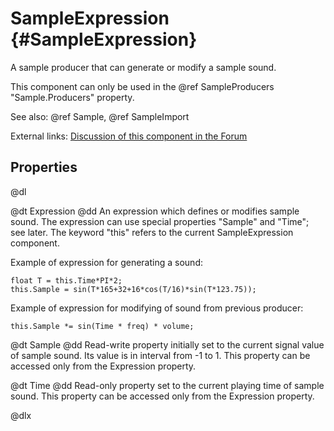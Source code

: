 # SampleExpression {#SampleExpression}

A sample producer that can generate or modify a sample sound.

This component can only be used in the @ref SampleProducers "Sample.Producers" property.

See also: @ref Sample, @ref SampleImport

External links: [Discussion of this component in the Forum](http://www.emix8.org/forum/viewtopic.php?t=711)

## Properties

@dl

@dt Expression
@dd An expression which defines or modifies sample sound. The expression can use special properties "Sample" and "Time"; see later. The keyword "this" refers to the current SampleExpression component.

Example of expression for generating a sound:

    float T = this.Time*PI*2;
    this.Sample = sin(T*165+32+16*cos(T/16)*sin(T*123.75));

Example of expression for modifying of sound from previous producer:

    this.Sample *= sin(Time * freq) * volume;
 
@dt Sample
@dd Read-write property initially set to the current signal value of sample sound. Its value is in interval from -1 to 1. This property can be accessed only from the Expression property.

@dt Time
@dd Read-only property set to the current playing time of sample sound. This property can be accessed only from the Expression property.

@dlx
